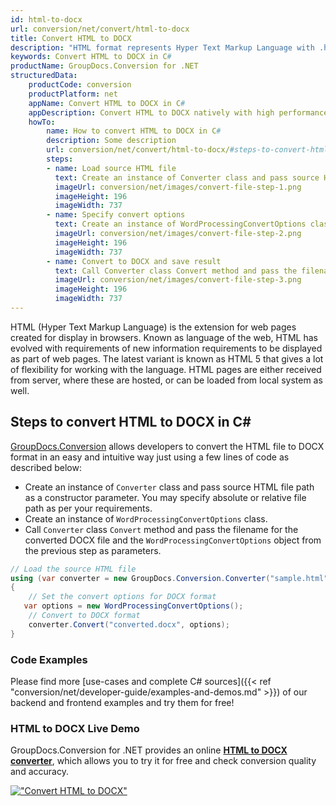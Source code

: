 ```yaml
---
id: html-to-docx
url: conversion/net/convert/html-to-docx
title: Convert HTML to DOCX
description: "HTML format represents Hyper Text Markup Language with .html extension. Learn how to convert HTML to DOCX file programmatically in C# language using GroupDocs.Conversion for .NET library."
keywords: Convert HTML to DOCX in C#
productName: GroupDocs.Conversion for .NET
structuredData:
    productCode: conversion
    productPlatform: net
    appName: Convert HTML to DOCX in C#
    appDescription: Convert HTML to DOCX natively with high performance using C# language and server side GroupDocs.Conversion for .NET APIs, without the use of any software like Microsoft or Open Office.
    howTo:
        name: How to convert HTML to DOCX in C# 
        description: Some description
        url: conversion/net/convert/html-to-docx/#steps-to-convert-html-to-docx-in-c
        steps:
        - name: Load source HTML file 
          text: Create an instance of Converter class and pass source HTML file path as a constructor parameter. You may specify absolute or relative file path as per your requirements. 
          imageUrl: conversion/net/images/convert-file-step-1.png
          imageHeight: 196
          imageWidth: 737
        - name: Specify convert options 
          text: Create an instance of WordProcessingConvertOptions class.
          imageUrl: conversion/net/images/convert-file-step-2.png
          imageHeight: 196
          imageWidth: 737
        - name: Convert to DOCX and save result 
          text: Call Converter class Convert method and pass the filename for the converted HTML file and the WordProcessingConvertOptions object from the previous step as parameters.
          imageUrl: conversion/net/images/convert-file-step-3.png
          imageHeight: 196
          imageWidth: 737
---
```


HTML (Hyper Text Markup Language) is the extension for web pages created for display in browsers. Known as language of the web, HTML has evolved with requirements of new information requirements to be displayed as part of web pages. The latest variant is known as HTML 5 that gives a lot of flexibility for working with the language. HTML pages are either received from server, where these are hosted, or can be loaded from local system as well.

## Steps to convert HTML to DOCX in C#

[GroupDocs.Conversion](https://products.groupdocs.com/conversion/net) allows developers to convert the HTML file to DOCX format in an easy and intuitive way just using a few lines of code as described below:

* Create an instance of `Converter` class and pass source HTML file path as a constructor parameter. You may specify absolute or relative file path as per your requirements. 
* Create an instance of `WordProcessingConvertOptions` class.
* Call `Converter` class `Convert` method and pass the filename for the converted DOCX file and the `WordProcessingConvertOptions` object from the previous step as parameters.

```csharp
// Load the source HTML file
using (var converter = new GroupDocs.Conversion.Converter("sample.html"))
{
    // Set the convert options for DOCX format
   var options = new WordProcessingConvertOptions();
    // Convert to DOCX format
    converter.Convert("converted.docx", options);
}
```

### Code Examples

Please find more [use-cases and complete C# sources]({{< ref "conversion/net/developer-guide/examples-and-demos.md" >}}) of our backend and frontend examples and try them for free!

### HTML to DOCX Live Demo

GroupDocs.Conversion for .NET provides an online [**HTML to DOCX converter**](https://products.groupdocs.app/conversion/html-to-docx), which allows you to try it for free and check conversion quality and accuracy.

[!["Convert HTML to DOCX"](conversion/net/images/convert-to-docx/convert-html-to-docx.png)](https://products.groupdocs.app/conversion/html-to-docx)